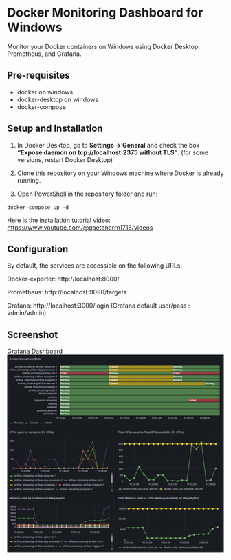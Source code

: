 # Docker Monitoring Dashboard for Windows

Monitor your Docker containers on Windows using Docker Desktop, Prometheus, and Grafana.

## Pre-requisites

* docker on windows
* docker-desktop on windows
* docker-compose

## Setup and Installation

1. In Docker Desktop, go to **Settings → General** and check the box  
   **“Expose daemon on tcp://localhost:2375 without TLS”**. (for some versions, restart Docker Desktop)

2. Clone this repository on your Windows machine where Docker is already running.

3. Open PowerShell in the repository folder and run:
```
docker-compose up -d
```

Here is the installation tutorial video:
https://www.youtube.com/@gaetancrrn1716/videos

## Configuration

By default, the services are accessible on the following URLs:

Docker-exporter: http://localhost:8000/

Prometheus: http://localhost:9090/targets

Grafana: http://localhost:3000/login
(Grafana default user/pass : admin/admin)

## Screenshot

Grafana Dashboard
![Grafana Dashboard Dashboard](./screen_dashboard.png)



